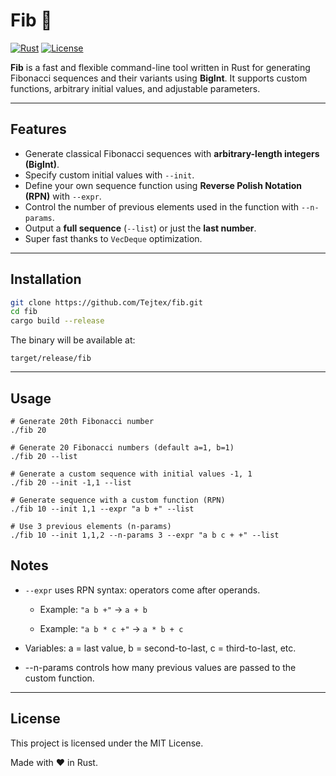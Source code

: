 # Fib 🚀

[![Rust](https://img.shields.io/badge/rust-1.70+-orange?logo=rust)](https://www.rust-lang.org/)
[![License](https://img.shields.io/badge/license-MIT-blue.svg)](LICENSE)

**Fib** is a fast and flexible command-line tool written in Rust for generating Fibonacci sequences and their variants using **BigInt**. It supports custom functions, arbitrary initial values, and adjustable parameters.

---

## Features

- Generate classical Fibonacci sequences with **arbitrary-length integers (BigInt)**.
- Specify custom initial values with `--init`.
- Define your own sequence function using **Reverse Polish Notation (RPN)** with `--expr`.
- Control the number of previous elements used in the function with `--n-params`.
- Output a **full sequence** (`--list`) or just the **last number**.
- Super fast thanks to `VecDeque` optimization.

---

## Installation

```bash
git clone https://github.com/Tejtex/fib.git
cd fib
cargo build --release
```
The binary will be available at:

`target/release/fib`

---

## Usage
```
# Generate 20th Fibonacci number
./fib 20

# Generate 20 Fibonacci numbers (default a=1, b=1)
./fib 20 --list

# Generate a custom sequence with initial values -1, 1
./fib 20 --init -1,1 --list

# Generate sequence with a custom function (RPN)
./fib 10 --init 1,1 --expr "a b +" --list

# Use 3 previous elements (n-params)
./fib 10 --init 1,1,2 --n-params 3 --expr "a b c + +" --list
```
## Notes
- `--expr` uses RPN syntax: operators come after operands.

  - Example: `"a b +"` → `a + b`

  - Example: `"a b * c +"` → `a * b + c`

- Variables: a = last value, b = second-to-last, c = third-to-last, etc.

- --n-params controls how many previous values are passed to the custom function.


---
## License
This project is licensed under the MIT License.

Made with ❤️ in Rust.